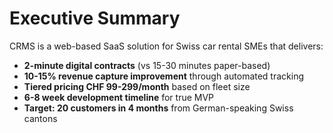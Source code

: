 # Executive Summary

CRMS is a web-based SaaS solution for Swiss car rental SMEs that delivers:
- **2-minute digital contracts** (vs 15-30 minutes paper-based)
- **10-15% revenue capture improvement** through automated tracking
- **Tiered pricing CHF 99-299/month** based on fleet size
- **6-8 week development timeline** for true MVP
- **Target: 20 customers in 4 months** from German-speaking Swiss cantons
